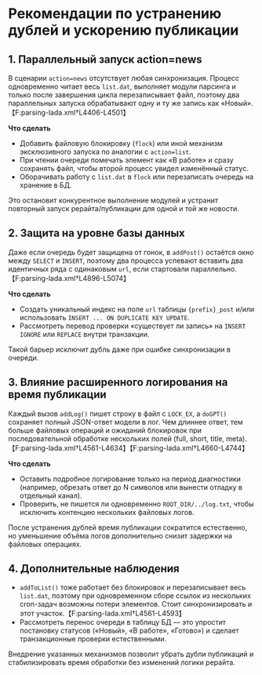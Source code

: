 # Рекомендации по устранению дублей и ускорению публикации

## 1. Параллельный запуск action=news
В сценарии `action=news` отсутствует любая синхронизация. Процесс одновременно читает весь `list.dat`,
выполняет модули парсинга и только после завершения цикла перезаписывает файл, поэтому два параллельных
запуска обрабатывают одну и ту же запись как «Новый».【F:parsing-lada.xml†L4406-L4501】

**Что сделать**
- Добавить файловую блокировку (`flock`) или иной механизм эксклюзивного запуска по аналогии с `action=list`.
- При чтении очереди помечать элемент как «В работе» и сразу сохранять файл, чтобы второй процесс увидел
  изменённый статус.
- Оборачивать работу с `list.dat` в `flock` или перезаписать очередь на хранение в БД.

Это остановит конкурентное выполнение модулей и устранит повторный запуск рерайта/публикации для одной и той же новости.

## 2. Защита на уровне базы данных
Даже если очередь будет защищена от гонок, в `addPost()` остаётся окно между `SELECT` и `INSERT`, поэтому
два процесса успевают вставить два идентичных ряда с одинаковым `url`, если стартовали параллельно.【F:parsing-lada.xml†L4896-L5074】

**Что сделать**
- Создать уникальный индекс на поле `url` таблицы `{prefix}_post` и/или использовать `INSERT ... ON DUPLICATE KEY UPDATE`.
- Рассмотреть перевод проверки «существует ли запись» на `INSERT IGNORE` или `REPLACE` внутри транзакции.

Такой барьер исключит дубль даже при ошибке синхронизации в очереди.

## 3. Влияние расширенного логирования на время публикации
Каждый вызов `addLog()` пишет строку в файл с `LOCK_EX`, а `doGPT()` сохраняет полный JSON-ответ модели в лог.
Чем длиннее ответ, тем больше файловых операций и ожиданий блокировок при последовательной обработке нескольких
полей (full, short, title, meta).【F:parsing-lada.xml†L4561-L4634】【F:parsing-lada.xml†L4660-L4744】

**Что сделать**
- Оставить подробное логирование только на период диагностики (например, обрезать ответ до N символов или вынести
  отладку в отдельный канал).
- Проверить, не пишется ли одновременно `ROOT_DIR/../log.txt`, чтобы исключить контенцию нескольких файловых логов.

После устранения дублей время публикации сократится естественно, но уменьшение объёма логов дополнительно снизит задержки
на файловых операциях.

## 4. Дополнительные наблюдения
- `addToList()` тоже работает без блокировок и перезаписывает весь `list.dat`, поэтому при одновременном сборе ссылок из нескольких
  cron-задач возможны потери элементов. Стоит синхронизировать и этот участок.【F:parsing-lada.xml†L4561-L4593】
- Рассмотреть перенос очереди в таблицу БД — это упростит постановку статусов («Новый», «В работе», «Готово») и сделает транзакционные
  проверки естественными.

Внедрение указанных механизмов позволит убрать дубли публикаций и стабилизировать время обработки без изменений логики рерайта.
